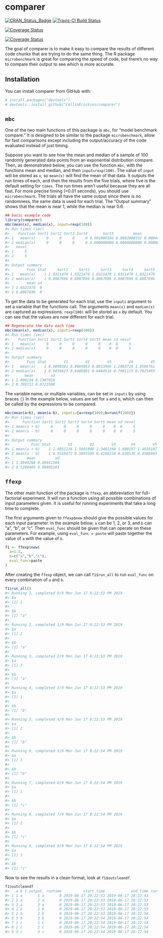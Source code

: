 
<!-- README.md is generated from README.Rmd. Please edit that file -->

# comparer

[![CRAN\_Status\_Badge](http://www.r-pkg.org/badges/version/comparer)](https://cran.r-project.org/package=comparer)
[![Travis-CI Build
Status](https://travis-ci.org/CollinErickson/comparer.svg?branch=master)](https://travis-ci.org/CollinErickson/comparer)
<!-- [![Coverage Status](https://img.shields.io/codecov/c/github/CollinErickson/comparer/master.svg)](https://codecov.io/github/CollinErickson/comparer?branch=master) -->
[![Coverage
Status](https://codecov.io/gh/CollinErickson/comparer/branch/master/graph/badge.svg)](https://codecov.io/github/CollinErickson/comparer?branch=master)
<!-- [![Coverage Status](https://img.shields.io/coveralls/CollinErickson/comparer.svg)](https://coveralls.io/r/CollinErickson/comparer?branch=master) -->
[![Coverage
Status](https://coveralls.io/repos/github/CollinErickson/comparer/badge.svg?branch=master)](https://coveralls.io/github/CollinErickson/comparer?branch=master)

The goal of comparer is to make it easy to compare the results of
different code chunks that are trying to do the same thing. The R
package `microbenchmark` is great for comparing the speed of code, but
there’s no way to compare their output to see which is more accurate.

## Installation

You can install comparer from GitHub with:

``` r
# install.packages("devtools")
# devtools::install_github("CollinErickson/comparer")
```

## `mbc`

One of the two main functions of this package is `mbc`, for “model
benchmark compare.” It is designed to be similar to the package
`microbenchmark`, allow for fast comparisons except including the
output/accuracy of the code evaluated instead of just timing.

Suppose you want to see how the mean and median of a sample of 100
randomly generated data points from an exponential distribution compare.
Then, as demonstrated below, you can use the function `mbc`, with the
functions mean and median, and then `input=rexp(100)`. The value of
`input` will be stored as `x`, so `mean(x)` will find the mean of that
data. It outputs the run times of each, and then the results from the
five trials, where five is the default setting for `times`. The run
times aren’t useful because they are all fast. For more precise timing
(\<0.01 seconds), you should use `microbenchmark`. The trials all have
the same output since there is no randomness, the same data is used for
each trial. The “Output summary” shows that the mean is near 1, while
the median is near 0.6.

``` r
## basic example code
library(comparer)
mbc(mean(x), median(x), input=rexp(100))
#> Run times (sec)
#>    Function Sort1 Sort2 Sort3 Sort4       Sort5         mean           sd
#> 1   mean(x)     0     0     0     0 0.001000166 0.0002000332 0.0004472878
#> 2 median(x)     0     0     0     0 0.000000000 0.0000000000 0.0000000000
#>   neval
#> 1     5
#> 2     5
#> 
#> Output summary
#>        Func Stat     Sort1     Sort2     Sort3     Sort4     Sort5
#> 1   mean(x)    1 1.0321470 1.0321470 1.0321470 1.0321470 1.0321470
#> 2 median(x)    1 0.8087696 0.8087696 0.8087696 0.8087696 0.8087696
#>        mean sd
#> 1 1.0321470  0
#> 2 0.8087696  0
```

To get the data to be generated for each trial, use the `inputi`
argument to set a variable that the functions call. The arguments
`mean(x)` and `median(x)` are captured as expressions. `rexp(100)` will
be stored as `x` by default. You can see that the values are now
different for each trial.

``` r
## Regenerate the data each time
mbc(mean(x), median(x), inputi=rexp(100))
#> Run times (sec)
#>    Function Sort1 Sort2 Sort3 Sort4 Sort5 mean sd neval
#> 1   mean(x)     0     0     0     0     0    0  0     5
#> 2 median(x)     0     0     0     0     0    0  0     5
#> 
#> Output summary
#>        Func Stat        V1        V2        V3        V4        V5
#> 1   mean(x)    1 0.9890381 0.9069863 0.8813966 1.2063718 1.0568761
#> 2 median(x)    1 0.6836623 0.6488801 0.6404516 0.7901115 0.7825493
#>       mean        sd
#> 1 1.008134 0.1307018
#> 2 0.709131 0.0723598
```

The variable name, or multiple variables, can be set in `inputi` by
using braces `{}` In the example below, values are set for `a` and `b`,
which can then be called by the expressions to be compared.

``` r
mbc(mean(a+b), mean(a-b), inputi={a=rexp(100);b=runif(100)})
#> Run times (sec)
#>      Function Sort1 Sort2 Sort3 Sort4 Sort5 mean sd neval
#> 1 mean(a + b)     0     0     0     0     0    0  0     5
#> 2 mean(a - b)     0     0     0     0     0    0  0     5
#> 
#> Output summary
#>          Func Stat        V1        V2        V3       V4        V5
#> 1 mean(a + b)    1 1.4851116 1.5601898 1.3481168 1.600197 1.4810187
#> 2 mean(a - b)    1 0.5518472 0.5843345 0.4168324 0.628536 0.4586843
#>        mean         sd
#> 1 1.4949268 0.09641584
#> 2 0.5280469 0.08805201
```

## `ffexp`

The other main function of the package is `ffexp`, an abbreviation for
full-factorial experiment. It will run a function using all possible
combinations of input parameters given. It is useful for running
experiments that take a long time to complete.

The first arguments given to `ffexp$new` should give the possible values
for each input parameter. In the example below, `a` can be 1, 2, or 3,
and `b` can “a”, “b”, or “c”. Then `eval_func` should be given that can
operate on these parameters. For example, using `eval_func = paste` will
paste together the value of `a` with the value of `b`.

``` r
f1 <- ffexp$new(
  a=1:3,
  b=c("a","b","c"),
  eval_func=paste
)
```

After creating the `ffexp` object, we can call `f1$run_all` to run
`eval_func` on every combination of `a` and `b`.

``` r
f1$run_all()
#> Running 1, completed 0/9 Mon Jun 17 8:22:53 PM 2019
#> $a
#> [1] 1
#> 
#> $b
#> [1] "a"
#> 
#> Running 2, completed 1/9 Mon Jun 17 8:22:53 PM 2019
#> $a
#> [1] 2
#> 
#> $b
#> [1] "a"
#> 
#> Running 3, completed 2/9 Mon Jun 17 8:22:53 PM 2019
#> $a
#> [1] 3
#> 
#> $b
#> [1] "a"
#> 
#> Running 4, completed 3/9 Mon Jun 17 8:22:53 PM 2019
#> $a
#> [1] 1
#> 
#> $b
#> [1] "b"
#> 
#> Running 5, completed 4/9 Mon Jun 17 8:22:53 PM 2019
#> $a
#> [1] 2
#> 
#> $b
#> [1] "b"
#> 
#> Running 6, completed 5/9 Mon Jun 17 8:22:54 PM 2019
#> $a
#> [1] 3
#> 
#> $b
#> [1] "b"
#> 
#> Running 7, completed 6/9 Mon Jun 17 8:22:54 PM 2019
#> $a
#> [1] 1
#> 
#> $b
#> [1] "c"
#> 
#> Running 8, completed 7/9 Mon Jun 17 8:22:54 PM 2019
#> $a
#> [1] 2
#> 
#> $b
#> [1] "c"
#> 
#> Running 9, completed 8/9 Mon Jun 17 8:22:54 PM 2019
#> $a
#> [1] 3
#> 
#> $b
#> [1] "c"
```

Now to see the results in a clean format, look at `f1$outcleandf`.

``` r
f1$outcleandf
#>   a b t.output. runtime          start_time            end_time run_number
#> 1 1 a       1 a       0 2019-06-17 20:22:53 2019-06-17 20:22:53          1
#> 2 2 a       2 a       0 2019-06-17 20:22:53 2019-06-17 20:22:53          2
#> 3 3 a       3 a       0 2019-06-17 20:22:53 2019-06-17 20:22:53          3
#> 4 1 b       1 b       0 2019-06-17 20:22:53 2019-06-17 20:22:53          4
#> 5 2 b       2 b       0 2019-06-17 20:22:53 2019-06-17 20:22:54          5
#> 6 3 b       3 b       0 2019-06-17 20:22:54 2019-06-17 20:22:54          6
#> 7 1 c       1 c       0 2019-06-17 20:22:54 2019-06-17 20:22:54          7
#> 8 2 c       2 c       0 2019-06-17 20:22:54 2019-06-17 20:22:54          8
#> 9 3 c       3 c       0 2019-06-17 20:22:54 2019-06-17 20:22:54          9
```
